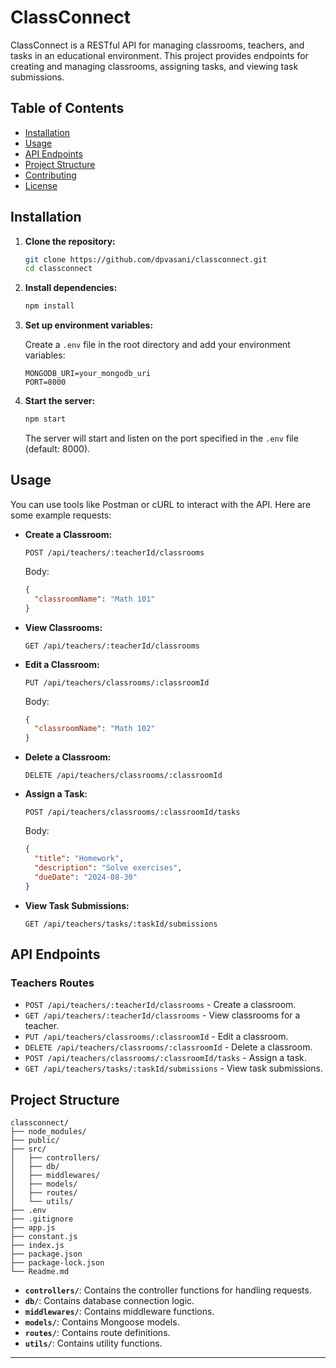 
# ClassConnect

ClassConnect is a RESTful API for managing classrooms, teachers, and tasks in an educational environment. This project provides endpoints for creating and managing classrooms, assigning tasks, and viewing task submissions.

## Table of Contents

- [Installation](#installation)
- [Usage](#usage)
- [API Endpoints](#api-endpoints)
- [Project Structure](#project-structure)
- [Contributing](#contributing)
- [License](#license)

## Installation

1. **Clone the repository:**

   ```bash
   git clone https://github.com/dpvasani/classconnect.git
   cd classconnect
   ```

2. **Install dependencies:**

   ```bash
   npm install
   ```

3. **Set up environment variables:**

   Create a `.env` file in the root directory and add your environment variables:

   ```
   MONGODB_URI=your_mongodb_uri
   PORT=8000
   ```

4. **Start the server:**

   ```bash
   npm start
   ```

   The server will start and listen on the port specified in the `.env` file (default: 8000).

## Usage

You can use tools like Postman or cURL to interact with the API. Here are some example requests:

- **Create a Classroom:**

  ```
  POST /api/teachers/:teacherId/classrooms
  ```

  Body:
  ```json
  {
    "classroomName": "Math 101"
  }
  ```

- **View Classrooms:**

  ```
  GET /api/teachers/:teacherId/classrooms
  ```

- **Edit a Classroom:**

  ```
  PUT /api/teachers/classrooms/:classroomId
  ```

  Body:
  ```json
  {
    "classroomName": "Math 102"
  }
  ```

- **Delete a Classroom:**

  ```
  DELETE /api/teachers/classrooms/:classroomId
  ```

- **Assign a Task:**

  ```
  POST /api/teachers/classrooms/:classroomId/tasks
  ```

  Body:
  ```json
  {
    "title": "Homework",
    "description": "Solve exercises",
    "dueDate": "2024-08-30"
  }
  ```

- **View Task Submissions:**

  ```
  GET /api/teachers/tasks/:taskId/submissions
  ```

## API Endpoints

### Teachers Routes

- `POST /api/teachers/:teacherId/classrooms` - Create a classroom.
- `GET /api/teachers/:teacherId/classrooms` - View classrooms for a teacher.
- `PUT /api/teachers/classrooms/:classroomId` - Edit a classroom.
- `DELETE /api/teachers/classrooms/:classroomId` - Delete a classroom.
- `POST /api/teachers/classrooms/:classroomId/tasks` - Assign a task.
- `GET /api/teachers/tasks/:taskId/submissions` - View task submissions.

## Project Structure

```
classconnect/
├── node_modules/
├── public/
├── src/
│   ├── controllers/
│   ├── db/
│   ├── middlewares/
│   ├── models/
│   ├── routes/
│   └── utils/
├── .env
├── .gitignore
├── app.js
├── constant.js
├── index.js
├── package.json
├── package-lock.json
└── Readme.md
```

- **`controllers/`**: Contains the controller functions for handling requests.
- **`db/`**: Contains database connection logic.
- **`middlewares/`**: Contains middleware functions.
- **`models/`**: Contains Mongoose models.
- **`routes/`**: Contains route definitions.
- **`utils/`**: Contains utility functions.


---
